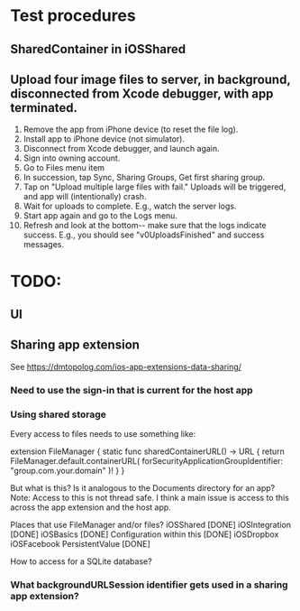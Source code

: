 # Test procedures

## SharedContainer in iOSShared

## Upload four image files to server, in background, disconnected from Xcode debugger, with app terminated.

1. Remove the app from iPhone device (to reset the file log).
2. Install app to iPhone device (not simulator).
3. Disconnect from Xcode debugger, and launch again.
4. Sign into owning account.
5. Go to Files menu item
6. In succession, tap Sync, Sharing Groups, Get first sharing group.
7. Tap on "Upload multiple large files with fail." Uploads will be triggered, and app will (intentionally) crash.
8. Wait for uploads to complete. E.g., watch the server logs.
9. Start app again and go to the Logs menu. 
10. Refresh and look at the bottom-- make sure that the logs indicate success. E.g., you should see "v0UploadsFinished" and success messages.

# TODO:

## UI

## Sharing app extension

See https://dmtopolog.com/ios-app-extensions-data-sharing/

### Need to use the sign-in that is current for the host app

### Using shared storage

Every access to files needs to use something like:

extension FileManager {
  static func sharedContainerURL() -> URL {
    return FileManager.default.containerURL(
      forSecurityApplicationGroupIdentifier: "group.com.your.domain"
    )!
  }
}

But what is this? Is it analogous to the Documents directory for an app?
Note: Access to this is not thread safe. I think a main issue is access to this across the app extension and the host app.

Places that use FileManager and/or files?
    iOSShared [DONE]
    iOSIntegration  [DONE]
    iOSBasics  [DONE]
        Configuration within this  [DONE]
    iOSDropbox
    iOSFacebook
    PersistentValue  [DONE]

How to access for a SQLite database?

### What backgroundURLSession identifier gets used in a sharing app extension?

